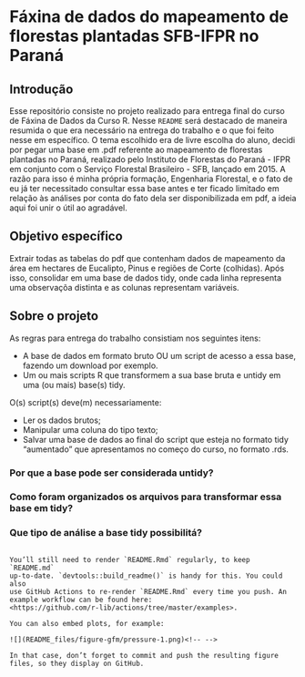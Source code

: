 
<!-- README.md is generated from README.Rmd. Please edit that file -->

# Fáxina de dados do mapeamento de florestas plantadas SFB-IFPR no Paraná

## Introdução
Esse repositório consiste no projeto realizado para entrega final do curso de Fáxina de Dados da Curso R. Nesse `README` será destacado de maneira resumida o que era necessário na entrega do trabalho e o que foi feito nesse em específico.
O tema escolhido era de livre escolha do aluno, decidi por pegar uma base em .pdf referente ao mapeamento de florestas plantadas no Paraná, realizado pelo Instituto de Florestas do Paraná - IFPR em conjunto com o Serviço Florestal Brasileiro - SFB, lançado em 2015.
A razão para isso é minha própria formação, Engenharia Florestal, e o fato de eu já ter necessitado consultar essa base antes e ter ficado limitado em relação às análises por conta do fato dela ser disponibilizada em pdf, a ideia aqui foi unir o útil ao agradável.

## Objetivo específico
Extrair todas as tabelas do pdf que contenham dados de mapeamento da área em hectares de Eucalipto, Pinus e regiões de Corte (colhidas). Após isso, consolidar em uma base de dados tidy, onde cada linha representa uma observaçõa distinta e as colunas representam variáveis.


<!-- badges: start -->
<!-- badges: end -->

## Sobre o projeto 
As regras para entrega do trabalho consistiam nos seguintes itens:
- A base de dados em formato bruto OU um script de acesso a essa base, fazendo um download por exemplo.
- Um ou mais scripts R que transformem a sua base bruta e untidy em uma (ou mais) base(s) tidy. 

O(s) script(s) deve(m) necessariamente:
- Ler os dados brutos;
- Manipular uma coluna do tipo texto;
- Salvar uma base de dados ao final do script que esteja no formato tidy “aumentado” que apresentamos no começo do curso, no formato .rds.


### Por que a base pode ser considerada untidy? 

### Como foram organizados os arquivos para transformar essa base em tidy?

### Que tipo de análise a base tidy possibilitá?

```

You’ll still need to render `README.Rmd` regularly, to keep `README.md`
up-to-date. `devtools::build_readme()` is handy for this. You could also
use GitHub Actions to re-render `README.Rmd` every time you push. An
example workflow can be found here:
<https://github.com/r-lib/actions/tree/master/examples>.

You can also embed plots, for example:

![](README_files/figure-gfm/pressure-1.png)<!-- -->

In that case, don’t forget to commit and push the resulting figure
files, so they display on GitHub.
